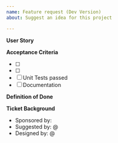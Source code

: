 ```yaml
---
name: Feature request (Dev Version)
about: Suggest an idea for this project

---
```


<!--- Provide a general summary of the feature enhancement in the Title above -->

**User Story**
<!--- Describe what a user would want to do in the new feature enhancement -->


**Acceptance Criteria**
-   [ ] <FILL IN>
-   [ ] <FILL IN>
-   [ ] Unit Tests passed
-   [ ] Documentation

**Definition of Done**


**Ticket Background**
*   Sponsored by: <!--- Who is funding this effort? Getty Conservation Institute|Self Funded -->
*   Suggested by: @ <!--- This could be the person who files the Feature Request, but not always. -->
*   Designed by: @ <!--- Who designed this new feature-->
